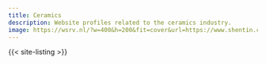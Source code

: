 ```yaml
---
title: Ceramics
description: Website profiles related to the ceramics industry.
image: https://wsrv.nl/?w=400&h=200&fit=cover&url=https://www.shentin.com/images/reverse-engineering-02.jpg
---
```


{{< site-listing >}}